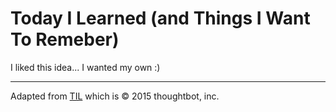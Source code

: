# Today I Learned (and Things I Want To Remeber)

I liked this idea... I wanted my own :)

-----

Adapted from [TIL](https://github.com/thoughtbot/til) which is © 2015 thoughtbot, inc.
